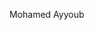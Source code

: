 Mohamed Ayyoub
<html>
    <head>
        <meta charset="utf-8">
        <title>Project: Event invite</title>
        <style>
        h1 {font-size:32px;
            font-family:consolas;
            text-align:center;
            
            
        }
        h2{ font-family:monospace;
            text-align:center;
            border-top:5px dotted black;
            border-bottom:5px dotted black;
            padding:83px;}
            
           
            
        
        
           
            #heart{ text-align:center;
            position:absolute;
            
            top:37px;
            bottom:92px;
            right:13px;
            left:65px;
            
            }
            #inv{text-align:center;
            font-weight:bold;
            font-size:15px;
                
            }
            #date{font-size:31px;
                text-align:center;
                font-family:cursive;
                border-right:6px dotted blue;
                border-left:6px dotted blue;
                padding:2px;
                margin:114px;
            }
            #at{ font-size:15px;
                text-align:center;
                font-family:monospace;
                font-weight:bold;
                
            }
            #res{font-size:23px;
            text-align:center;
                font-family:monospace;
                font-weight:bold;
                margin:39px;
                padding:6px;
                
                
            }
            
            
            
            
            
            
        
        
            
        
        
            
        </style>
    </head>
    <body>
    <p> Mohamed Ayyoub</p>
        
     
        <h1>Together with their family</h1>
        <div id="wed"><h2>Saminka Rushinki & Forko Somko</h2></div>
           <div id="heart"><img src="https://cdn.kastatic.org/third_party/javascript-khansrc/live-editor/build/images/cute/Heart.png"></div>
        <div id="inv"> <p> Invite you to their wedding</p></div>
        
        <div id="date"> <p> Sunday 30  August 2200 17:00 </p></div>
        
        <div id="at"> <p> At the Adin hotel, Summerset lane,Shenly sh19 30mn</p></div>
        <div id="res"><p> Reserve by the 20th July to 09876354424</p></div>
        
        
       
        
    </body>
</html>

